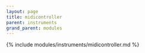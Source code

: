 ```yaml
---
layout: page
title: midicontroller
parent: instruments
grand_parent: modules
---
```


{% include modules/instruments/midicontroller.md %}
